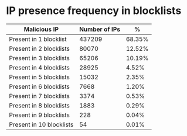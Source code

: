 # IP presence frequency in blocklists
| Malicious IP | Number of IPs | % |
|----|----|----|
| Present in 1 blocklist | 437209 | 68.35% |
| Present in 2 blocklists | 80070 | 12.52% |
| Present in 3 blocklists | 65206 | 10.19% |
| Present in 4 blocklists | 28925 | 4.52% |
| Present in 5 blocklists | 15032 | 2.35% |
| Present in 6 blocklists | 7668 | 1.20% |
| Present in 7 blocklists | 3374 | 0.53% |
| Present in 8 blocklists | 1883 | 0.29% |
| Present in 9 blocklists | 228 | 0.04% |
| Present in 10 blocklists | 54 | 0.01% |
